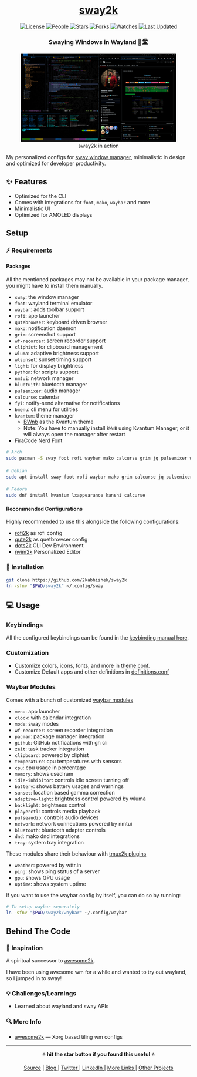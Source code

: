 <div align = "center">

<h1><a href="https://github.com/2kabhishek/sway2k">sway2k</a></h1>

<a href="https://github.com/2KAbhishek/sway2k/blob/main/LICENSE">
<img alt="License" src="https://img.shields.io/github/license/2kabhishek/sway2k?style=flat&color=eee&label="> </a>

<a href="https://github.com/2KAbhishek/sway2k/graphs/contributors">
<img alt="People" src="https://img.shields.io/github/contributors/2kabhishek/sway2k?style=flat&color=ffaaf2&label=People"> </a>

<a href="https://github.com/2KAbhishek/sway2k/stargazers">
<img alt="Stars" src="https://img.shields.io/github/stars/2kabhishek/sway2k?style=flat&color=98c379&label=Stars"></a>

<a href="https://github.com/2KAbhishek/sway2k/network/members">
<img alt="Forks" src="https://img.shields.io/github/forks/2kabhishek/sway2k?style=flat&color=66a8e0&label=Forks"> </a>

<a href="https://github.com/2KAbhishek/sway2k/watchers">
<img alt="Watches" src="https://img.shields.io/github/watchers/2kabhishek/sway2k?style=flat&color=f5d08b&label=Watches"> </a>

<a href="https://github.com/2KAbhishek/sway2k/pulse">
<img alt="Last Updated" src="https://img.shields.io/github/last-commit/2kabhishek/sway2k?style=flat&color=e06c75&label="> </a>

<h3>Swaying Windows in Wayland 🎏🛣</h3>

<figure>
  <img src="images/screenshot.png" alt="sway2k in action">
  <br/>
  <figcaption>sway2k in action</figcaption>
</figure>

</div>

My personalized configs for [sway window manager](https://swaywm.org/), minimalistic in design and optimized for developer productivity.

## ✨ Features

- Optimized for the CLI
- Comes with integrations for `foot`, `mako`, `waybar` and more
- Minimalistic UI
- Optimized for AMOLED displays

## Setup

### ⚡ Requirements

#### Packages

All the mentioned packages may not be available in your package manager, you might have to install them manually.

- `sway`: the window manager
- `foot`: wayland terminal emulator
- `waybar`: adds toolbar support
- `rofi`: app launcher
- `qutebrowser`: keyboard driven browser
- `mako`: notification daemon
- `grim`: screenshot support
- `wf-recorder`: screen recorder support
- `cliphist`: for clipboard management
- `wluma`: adaptive brightness support
- `wlsunset`: sunset timing support
- `light`: for display brightness
- `python`: for scripts support
- `nmtui`: network manager
- `bluetuith`: bluetooth manager
- `pulsemixer`: audio manager
- `calcurse`: calendar
- `fyi`: notify-send alternative for notifications
- `bmenu`: cli menu for utilities
- `kvantum`: theme manager
  - [BWnb](https://github.com/2kabhishek/BWnb) as the Kvantum theme
  - Note: You have to manually install `BWnB` using Kvantum Manager, or it will always open the manager after restart
- FiraCode Nerd Font

```bash
# Arch
sudo pacman -S sway foot rofi waybar mako calcurse grim jq pulsemixer wf-recorder cliphist wluma wlsunset light fyi python

# Debian
sudo apt install sway foot rofi waybar mako grim calcurse jq pulsemixer wf-recorder cliphist wluma wlsunset light python

# Fedora
sudo dnf install kvantum lxappearance kanshi calcurse
```

#### Recommended Configurations

Highly recommended to use this alongside the following configurations:

- [rofi2k](https://github.com/2kabhishek/rofi2k) as rofi config
- [qute2k](https://github.com/2kabhishek/qute2k) as quetbrowser config
- [dots2k](https://github.com/2kabhishek/dots2k) CLI Dev Environment
- [nvim2k](https://github.com/2kabhishek/nvim2k) Personalized Editor

### 🚀 Installation

```bash
git clone https://github.com/2kabhishek/sway2k
ln -sfnv "$PWD/sway2k" ~/.config/sway
```

## 💻 Usage

### Keybindings

All the configured keybindings can be found in the [keybinding manual here](./docs/keybindings.md).

### Customization

- Customize colors, icons, fonts, and more in [theme.conf](./config.d/theme.conf).
- Customize Default apps and other definitions in [definitions.conf](config.d/definitions.conf)

### Waybar Modules

Comes with a bunch of customized [waybar modules](./waybar/config.jsonc)

- `menu`: app launcher
- `clock`: with calendar integration
- `mode`: sway modes
- `wf-recorder`: screen recorder integration
- `pacman`: package manager integration
- `github`: GitHub notifications with gh cli
- `zeit`: task tracker integration
- `clipboard`: powered by cliphist
- `temperature`: cpu temperatures with sensors
- `cpu`: cpu usage in percentage
- `memory`: shows used ram
- `idle-inhibitor`: controls idle screen turning off
- `battery`: shows battery usages and warnings
- `sunset`: location based gamma correction
- `adaptive-light`: brightness control powered by wluma
- `backlight`: brightness control
- `playerctl`: controls media playback
- `pulseaudio`: controls audio devices
- `network`: network connections powered by nmtui
- `bluetooth`: bluetooth adapter controls
- `dnd`: mako dnd integrations
- `tray`: system tray integration

These modules share their behaviour with [tmux2k plugins](https://github.com/2kabhishek/tmux2k#-available-plugins)

- `weather`: powered by wttr.in
- `ping`: shows ping status of a server
- `gpu`: shows GPU usage
- `uptime`: shows system uptime

If you want to use the waybar config by itself, you can do so by running:

```bash
# To setup waybar separately
ln -sfnv "$PWD/sway2k/waybar" ~/.config/waybar
```

## Behind The Code

### 🌈 Inspiration

A spiritual successor to [awesome2k](https://github.com/2KAbhishek/awesome2k).

I have been using awesome wm for a while and wanted to try out wayland, so I jumped in to sway!

### 💡 Challenges/Learnings

- Learned about wayland and sway APIs

### 🔍 More Info

- [awesome2k](https://github.com/2kabhishek/awesome2k) — Xorg based tiling wm configs

<hr>

<div align="center">

<strong>⭐ hit the star button if you found this useful ⭐</strong><br>

<a href="https://github.com/2KAbhishek/sway2k">Source</a>
| <a href="https://2kabhishek.github.io/blog" target="_blank">Blog </a>
| <a href="https://twitter.com/2kabhishek" target="_blank">Twitter </a>
| <a href="https://linkedin.com/in/2kabhishek" target="_blank">LinkedIn </a>
| <a href="https://2kabhishek.github.io/links" target="_blank">More Links </a>
| <a href="https://2kabhishek.github.io/projects" target="_blank">Other Projects </a>

</div>
